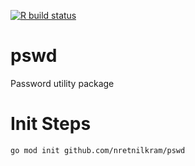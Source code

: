 <!-- badges: start -->
  [![R build status](https://github.com/nretnilkram/pswd/workflows/R-CMD-check/badge.svg)](https://github.com/nretnilkram/pswd/actions)
<!-- badges: end -->

# pswd
Password utility package


# Init Steps
```
go mod init github.com/nretnilkram/pswd
```
